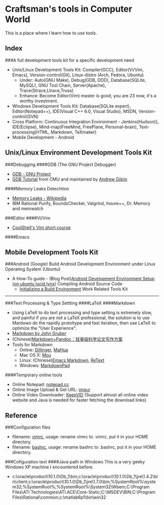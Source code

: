 Craftsman's tools in Computer World
===================================
This is a place where I learn how to use tools.  

Index
------
###A full development tools kit for a specific development need
* Unix/Linux Development Tools Kit: Compiler(GCC), Editor(Vi/Vim, Emacs), Version-control(Git), Linux-distro (Arch, Fedora, Ubuntu)
  * Under: Auto(GNU Make), Debug(GDB, DDD), Database(SQLite, MySQL), GNU Tool Chain, Server(Apache), Trace(Strace,Ltrace,Truss)  
  * Enhance: Become Editor(Vim) master is good, you are 23 now, it's a worthy investment.  
* Windows Development Tools Kit: Database(SQLite expert), Editor(Notepad++), IDE(Visual C++ 6.0, Visual Studio), MSDN, Version-control(SVN)  
* Cross Platform: Continuous Integration Environment - Jenkins(Hudson)}, IDE(Eclipse), Mind-map(FreeMind, FreePlane, Personal-brain), Text-processing(HTML, Markdown, TeXmaker)  
* Mobile Development - Android  


Unix/Linux Environment Development Tools Kit
--------------------------------------------
###Debugging
####GDB (The GNU Project Debugger)
* [GDB - GNU Project](http://www.gnu.org/software/gdb/)
* [GDB Tutorial](http://www.cs.cmu.edu/~gilpin/tutorial/) from CMU and maintained by [Andrew Gilpin](http://www.cs.cmu.edu/~gilpin/)

####Memory Leaks Detechtion
* [Memory Leaks - Wikipedia](http://en.wikipedia.org/wiki/Memory_leak)
* IBM Rational Purify, BoundsChecker, Valgrind, Insure++, Dr. Memory and memwatch

###Editor
####Vi/Vim
* [CoolShell's Vim short course](http://coolshell.cn/articles/5426.html)

####Emacs

Mobile Development Tools Kit
----------------------------
###Android (Google)
Build Android Development Environment under Linux Operating System (Ubuntu)
* A How-To guide - (Blog Post)[Android Development Environment Setup (on ubuntu lucid lynx)](http://od-eon.com/blogs/alumni/horia/android-development-environment-setup-ubuntu-lucid/)
Compiling Android Source Code   
  * [Initializing a Build Environment](http://source.android.com/source/initializing.html)
Work Related Tools Kit
----------------------
###Text Processing & Type Settting
####LaTeX
####Markdown
* Using LaTeX to do text processing and type setting is extremely slow, and painful if you are not a LaTeX professional, the solution is to use Mardown do the rapidly protoltype and fast iteration, then use LaTeX to optimize the "User Experience".
* [Markdown by John Gruber](http://daringfireball.net/projects/markdown)
* (Chinese)[Markdown+Pandoc：轻量级科学论文写作方案](http://www.douban.com/note/245109923/)
* Tools for Markdown
  * Online: [Dillinger](http://dillinger.io), [MaHua](http://mahua.jser.me/)
  * Mac OS X: [Mou](http://mouapp.com/)
  * Linux: (Chinese)[Emacs Markdown](http://linuxtoy.org/archives/emacs-markdown-model.html), [ReText](sourceforge.net/p/retext/home/ReText/)
  * Windows: [MarkdownPad](http://markdownpad.com/)

####Temporary online tools
* Online Notepad: [notepad.cc](http://notepad.cc/)
* Online Image Upload & Get URL: [imgur](http://imgur.com/)
* Online Video Downloader: [KeepVID](http://keepvid.com/) (Support almost all online video website and Java is needed for faster fetching the download links)


Reference
----------------------


###Configuration files
* filename: [vimrc](./files/vimrc), usage: rename vimrc to .vimrc, put it in your HOME directory.  
* filename: [bashrc](./files/bashrc), usage: rename bashrc to .bashrc, put it in your HOME directory.  

###Cofiguration text
####Java path in Windows
This is a very geeky Windows XP machine I encountered before. 
* c:\oracle\product\10.1.0\Db\_1\bin;c:\oracle\product\10.1.0\Db\_1\jre\1.4.2\bin\client;c:\oracle\product\10.1.0\Db\_1\jre\1.7.0\bin;%SystemRoot%\system32;%SystemRoot%;%SystemRoot%\System32\Wbem;C:\Program Files\ATI Technologies\ATI.ACE\Core-Static;C:\MSDEV\BIN;C:\Program Files\Rational\common;c:\matlab6p1\bin\win32 

